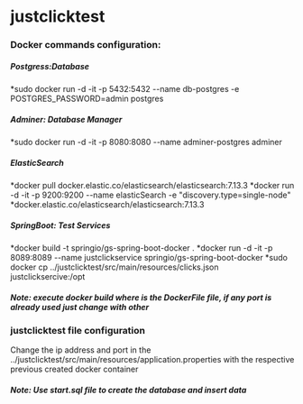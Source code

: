 # justclicktest
### Docker commands configuration:
##### Postgress:Database
*sudo docker run -d -it -p 5432:5432   --name db-postgres  -e POSTGRES_PASSWORD=admin     postgres
##### Adminer: Database Manager
*sudo docker run -d -it -p 8080:8080 --name adminer-postgres  adminer
##### ElasticSearch
*docker pull docker.elastic.co/elasticsearch/elasticsearch:7.13.3
*docker run -d -it -p 9200:9200 --name elasticSearch -e "discovery.type=single-node" *docker.elastic.co/elasticsearch/elasticsearch:7.13.3
##### SpringBoot: Test Services 
*docker build -t springio/gs-spring-boot-docker .
*docker run -d -it -p 8089:8089 --name justclickservice springio/gs-spring-boot-docker
*sudo docker cp ../justclicktest/src/main/resources/clicks.json justclicksercive:/opt
##### Note: execute docker build where is the DockerFile file, if any port is already used just change with other
### justclicktest file configuration
Change the ip address and port in the ../justclicktest/src/main/resources/application.properties with the respective previous created docker container
##### Note: Use start.sql file to create the database and insert data